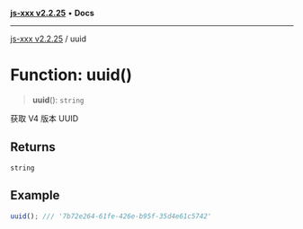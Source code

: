 [**js-xxx v2.2.25**](../README.md) • **Docs**

***

[js-xxx v2.2.25](../README.md) / uuid

# Function: uuid()

> **uuid**(): `string`

获取 V4 版本 UUID

## Returns

`string`

## Example

```ts
uuid(); /// '7b72e264-61fe-426e-b95f-35d4e61c5742'
```
